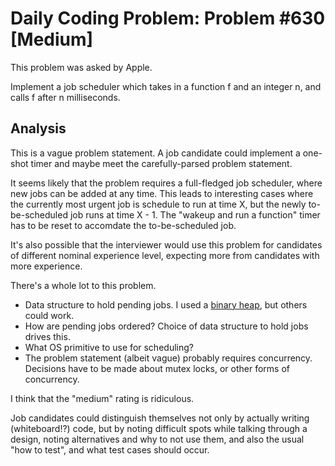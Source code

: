 # Daily Coding Problem: Problem #630 [Medium]

This problem was asked by Apple.

Implement a job scheduler which takes in a function f and an integer n,
and calls f after n milliseconds.

## Analysis

This is a vague problem statement.
A job candidate could implement a one-shot timer and maybe meet the
carefully-parsed problem statement.

It seems likely that the problem requires a full-fledged job scheduler,
where new jobs can be added at any time.
This leads to interesting cases where the currently most urgent
job is schedule to run at time X,
but the newly to-be-scheduled job runs at time X - 1.
The "wakeup and run a function"
timer has to be reset to accomdate the to-be-scheduled job.

It's also possible that the interviewer would use this problem
for candidates of different nominal experience level,
expecting more from candidates with more experience.

There's a whole lot to this problem.

* Data structure to hold pending jobs.
I used a [binary heap](https://en.wikipedia.org/wiki/Binary_heap),
but others could work.
* How are pending jobs ordered?
Choice of data structure to hold jobs drives this.
* What OS primitive to use for scheduling?
* The problem statement (albeit vague) probably requires concurrency.
Decisions have to be made about mutex locks,
or other forms of concurrency.

I think that the "medium" rating is ridiculous.

Job candidates could distinguish themselves not only by
actually writing (whiteboard!?) code,
but by noting difficult spots while talking through a design,
noting alternatives and why to not use them,
and also the usual "how to test",
and what test cases should occur.

